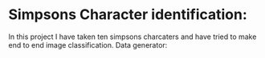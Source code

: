 # Simpsons Character identification:
In this project I have taken ten simpsons charcaters and have tried to make end to end image classification.
Data generator:
